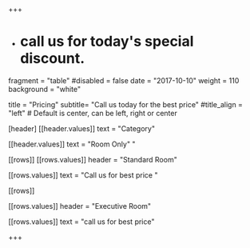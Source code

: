 +++
- # call us for today's special discount.
fragment = "table"
#disabled = false
date = "2017-10-10"
weight = 110
background = "white"

title = "Pricing"
subtitle= "Call us today for the best price"
#title_align = "left" # Default is center, can be left, right or center

[header]
  [[header.values]]
    text = "Category"

  [[header.values]]
    text = "Room Only"
"


[[rows]]
  [[rows.values]]
    header = "Standard Room"

  [[rows.values]]
    text = "Call us for best price "



[[rows]]

[[rows.values]]
    header = "Executive Room"

  [[rows.values]]
    text = "call us for best price"



+++
